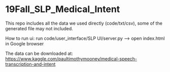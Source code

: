 # 19Fall_SLP_Medical_Intent

This repo includes all the data we used directly (code/txt/csv), some of the generated file may not included.

How to run ui: run code/user_interface/SLP UI/server.py  --> open index.html in Google browser

The data can be downloaded at: https://www.kaggle.com/paultimothymooney/medical-speech-transcription-and-intent
